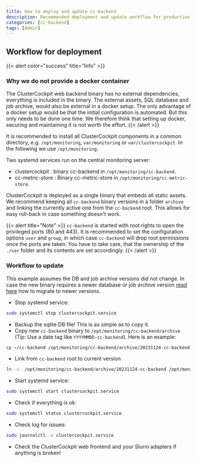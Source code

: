 ```yaml
---
title: How to deploy and update cc-backend
description: Recommended deployment and update workflow for production use
categories: [cc-backend]
tags: [Admin]
---
```

## Workflow for deployment

{{< alert color="success" title="Info" >}}
### Why we do not provide a docker container

The ClusterCockpit web backend binary has no external dependencies, everything
is included in the binary. The external assets, SQL database and job archive,
would also be external in a docker setup. The only advantage of a docker setup
would be that the initial configuration is automated. But this only needs to be
done one time. We therefore think that setting up docker, securing and
maintaining it is not worth the effort.
{{< /alert >}}

It is recommended to install all ClusterCockpit components in a common directory, e.g. `/opt/monitoring`, `var/monitoring` or `var/clustercockpit`.
In the following we use `/opt/monitoring`.

Two systemd services run on the central monitoring server:
* clustercockpit : binary cc-backend in `/opt/monitoring/cc-backend`.
* cc-metric-store : Binary cc-metric-store in `/opt/monitoring/cc-metric-store`.

ClusterCockpit is deployed as a single binary that embeds all static assets.
We recommend keeping all `cc-backend` binary versions in a folder `archive` and
linking the currently active one from the `cc-backend` root.
This allows for easy roll-back in case something doesn't work.

{{< alert title="Note" >}}
`cc-backend` is started with root rights to open the privileged ports (80 and
443). It is recommended to set the configuration options `user` and `group`, in
which case `cc-backend` will drop root permissions once the ports are taken.
You have to take care, that the ownership of the `./var` folder and
its contents are set accordingly.
{{< /alert >}}

### Workflow to update

This example assumes the DB and job archive versions did not change. In case the
new binary requires a newer database or job archive version [read
here](/docs/tutorials/migration) how to migrate to newer versions.

* Stop systemd service:
```sh
sudo systemctl stop clustercockpit.service
```
* Backup the sqlite DB file! This is as simple as to copy it.
* Copy new `cc-backend` binary to `/opt/monitoring/cc-backend/archive` (Tip: Use a
date tag like `YYYYMMDD-cc-backend`). Here is an example:
```sh
cp ~/cc-backend /opt/monitoring/cc-backend/archive/20231124-cc-backend
```
 
* Link from  `cc-backend` root to current version
```sh
ln -s  /opt/monitoring/cc-backend/archive/20231124-cc-backend /opt/monitoring/cc-backend/cc-backend
```
* Start systemd service:
```sh
sudo systemctl start clustercockpit.service
```
* Check if everything is ok:
```sh
sudo systemctl status clustercockpit.service
```
* Check log for issues:
```sh
sudo journalctl -u clustercockpit.service
```
* Check the ClusterCockpit web frontend and your Slurm adapters if anything is broken!
